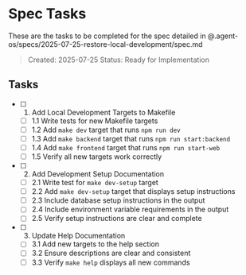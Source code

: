 # Spec Tasks

These are the tasks to be completed for the spec detailed in @.agent-os/specs/2025-07-25-restore-local-development/spec.md

> Created: 2025-07-25
> Status: Ready for Implementation

## Tasks

- [ ] 1. Add Local Development Targets to Makefile
  - [ ] 1.1 Write tests for new Makefile targets
  - [ ] 1.2 Add `make dev` target that runs `npm run dev`
  - [ ] 1.3 Add `make backend` target that runs `npm run start:backend`
  - [ ] 1.4 Add `make frontend` target that runs `npm run start-web`
  - [ ] 1.5 Verify all new targets work correctly

- [ ] 2. Add Development Setup Documentation
  - [ ] 2.1 Write test for `make dev-setup` target
  - [ ] 2.2 Add `make dev-setup` target that displays setup instructions
  - [ ] 2.3 Include database setup instructions in the output
  - [ ] 2.4 Include environment variable requirements in the output
  - [ ] 2.5 Verify setup instructions are clear and complete

- [ ] 3. Update Help Documentation
  - [ ] 3.1 Add new targets to the help section
  - [ ] 3.2 Ensure descriptions are clear and consistent
  - [ ] 3.3 Verify `make help` displays all new commands